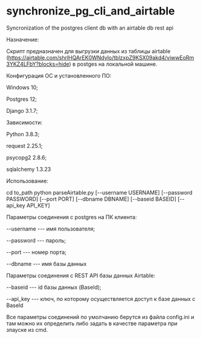 # synchronize_pg_cli_and_airtable
Syncronization of the postgres client db with an airtable db rest api


Назначение:

Скрипт предназначен для выгрузки данных из таблицы airtable (https://airtable.com/shrlHQArEK0WNdylo/tblzxpZ9KSX09akd4/viwwEoRm3YKZ4LFbY?blocks=hide) в postges на локальной машине.




Конфигурация ОС и установленного ПО:

Windows 10;

Postgres 12;

Django 3.1.7;

Зависимости:

Python 3.8.3;

request 2.25.1;

psycopg2 2.8.6;

sqlalchemy 1.3.23




Использование:

cd to_path
python parseAirtable.py [--username USERNAME] [--password PASSWORD] [--port PORT] [--dbname DBNAME] [--baseid BASEID] [--api_key API_KEY]


Параметры соединения с postgres на ПК клиента:


--username --- имя пользователя;

--password --- пароль;

--port --- номер порта;

--dbname --- имя базы данных

Параметры соединения с REST API базы данных Airtable:

--baseid --- id базы данных (BaseId);

--api_key --- ключ, по которому осуществляется доступ к базе данных с BaseId



Все параметры соединений по умолчанию берутся из файла config.ini и там можно их определить либо задать в качестве параметра при зпауске из cmd.
